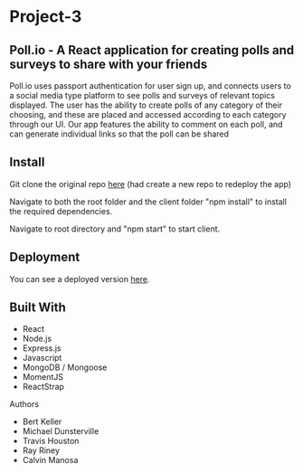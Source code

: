 # Project-3

## Poll.io - A React application for creating polls and surveys to share with your friends

Poll.io uses passport authentication for user sign up, and connects users to a social media type platform to see polls and surveys of relevant topics displayed. The user has the ability to create polls of any category of their choosing, and these are placed and accessed according to each category through our UI. Our app features the ability to comment on each poll, and can generate individual links so that the poll can be shared

## Install

Git clone the original repo [here](https://github.com/TravisWHouston/Project-3.git) (had create a new repo to redeploy the app)

Navigate to both the root folder and the client folder "npm install" to install the required dependencies.

Navigate to root directory and "npm start" to start client.

## Deployment
You can see a deployed version [here](https://pollioapp.herokuapp.com/).

## Built With
* React
* Node.js
* Express.js
* Javascript
* MongoDB / Mongoose
* MomentJS
* ReactStrap

Authors
* Bert Keller
* Michael Dunsterville
* Travis Houston
* Ray Riney
* Calvin Manosa
